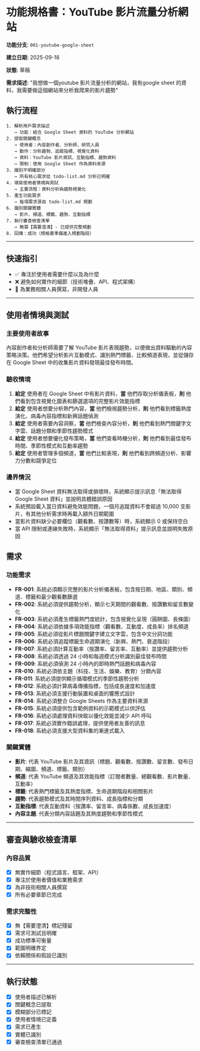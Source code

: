 # 功能規格書：YouTube 影片流量分析網站

**功能分支**: `001-youtube-google-sheet`

**建立日期**: 2025-09-18

**狀態**: 草稿

**需求描述**: "我想做一個youtube 影片流量分析的網站，我有google sheet 的資料，我需要做這個網站來分析我爬來的影片趨勢"

## 執行流程

```text
1. 解析用戶需求描述
   → 功能：結合 Google Sheet 資料的 YouTube 分析網站
2. 提取關鍵概念
   → 使用者：內容創作者、分析師、研究人員
   → 動作：分析趨勢、追蹤指標、視覺化資料
   → 資料：YouTube 影片資訊、互動指標、趨勢資料
   → 限制：使用 Google Sheet 作為資料來源
3. 識別不明確部分
   → 所有核心需求從 todo-list.md 分析已明確
4. 填寫使用者情境與測試
   → 主要流程：資料分析與趨勢視覺化
5. 產生功能需求
   → 每項需求源自 todo-list.md 規劃
6. 識別關鍵實體
   → 影片、頻道、標籤、趨勢、互動指標
7. 執行審查檢查清單
   → 無需【需要澄清】- 已提供完整規劃
8. 回傳：成功（規格書準備進入規劃階段）
```

---

## 快速指引

- ✅ 專注於使用者需要什麼以及為什麼
- ❌ 避免如何實作的細節（技術堆疊、API、程式架構）
- 👥 為業務相關人員撰寫，非開發人員

---

## 使用者情境與測試

### 主要使用者故事

內容創作者和分析師需要了解 YouTube 影片表現趨勢，以便做出資料驅動的內容策略決策。他們希望分析影片互動模式、識別熱門標籤、比較頻道表現，並從儲存在 Google Sheet 中的收集影片資料發現最佳發布時間。

### 驗收情境

1. **給定** 使用者在 Google Sheet 中有影片資料，**當** 他們存取分析儀表板，**則** 他們看到包含視覺化圖表和篩選選項的完整影片效能指標
2. **給定** 使用者想要分析熱門內容，**當** 他們檢視趨勢分析，**則** 他們看到標籤熱度演化、病毒內容指標和新興話題偵測
3. **給定** 使用者需要內容洞察，**當** 他們檢查內容分析，**則** 他們看到熱門關鍵字文字雲、話題分類和季節性趨勢模式
4. **給定** 使用者想要優化發布策略，**當** 他們查看時機分析，**則** 他們看到最佳發布時間、季節性模式和互動率趨勢
5. **給定** 使用者管理多個頻道，**當** 他們比較表現，**則** 他們看到跨頻道分析、影響力分數和競爭定位

### 邊界情況

- 當 Google Sheet 資料無法取得或損壞時，系統顯示提示訊息「無法取得 Google Sheet 資料」並說明具體錯誤原因
- 系統預設載入當日資料避免效能問題，一個月追蹤資料不會超過 10,000 支影片，有其他分析需求時再載入額外日期範圍
- 當影片資料缺少必要欄位（觀看數、按讚數等）時，系統顯示 0 或保持空白
- 當 API 限制或連線失敗時，系統顯示「無法取得資料」提示訊息並說明失敗原因

## 需求

### 功能需求

- **FR-001**: 系統必須顯示完整的影片分析儀表板，包含按日期、地區、類別、頻道、標籤和最少觀看數篩選
- **FR-002**: 系統必須提供趨勢分析，顯示七天期間的觀看數、按讚數和留言數變化
- **FR-003**: 系統必須產生標籤熱門度統計，包含視覺化呈現（圓餅圖、長條圖）
- **FR-004**: 系統必須依據多項效能指標（觀看數、互動度、成長率）排名頻道
- **FR-005**: 系統必須從影片標題關鍵字建立文字雲，包含中文分詞功能
- **FR-006**: 系統必須追蹤標籤生命週期演化（新興、熱門、衰退階段）
- **FR-007**: 系統必須計算互動率（按讚率、留言率、互動率）並提供趨勢分析
- **FR-008**: 系統必須透過 24 小時和每週模式分析識別最佳發布時間
- **FR-009**: 系統必須偵測 24 小時內的即時熱門話題和病毒內容
- **FR-010**: 系統必須依主題（科技、生活、娛樂、教育）分類內容
- **FR-011**: 系統必須提供顯示循環模式的季節性趨勢分析
- **FR-012**: 系統必須計算病毒傳播指標，包括成長速度和加速度
- **FR-013**: 系統必須支援行動裝置和桌面的響應式設計
- **FR-014**: 系統必須整合 Google Sheets 作為主要資料來源
- **FR-015**: 系統必須提供包含範例資料的示範模式以供評估
- **FR-016**: 系統必須處理資料快取以優化效能並減少 API 呼叫
- **FR-017**: 系統必須實作錯誤處理，提供使用者友善的訊息
- **FR-018**: 系統必須支援大型資料集的漸進式載入

### 關鍵實體

- **影片**: 代表 YouTube 影片及其資訊（標題、觀看數、按讚數、留言數、發布日期、縮圖、頻道、標籤、類別）
- **頻道**: 代表 YouTube 頻道及其效能指標（訂閱者數量、總觀看數、影片數量、互動率）
- **標籤**: 代表熱門標籤及其熱度指標、生命週期階段和相關影片
- **趨勢**: 代表趨勢模式及其時間序列資料、成長指標和分類
- **互動指標**: 代表互動資料（按讚率、留言率、病毒係數、成長加速度）
- **內容主題**: 代表分類內容話題及其熱度趨勢和季節性模式

---

## 審查與驗收檢查清單

### 內容品質

- [x] 無實作細節（程式語言、框架、API）
- [x] 專注於使用者價值和業務需求
- [x] 為非技術相關人員撰寫
- [x] 所有必要章節已完成

### 需求完整性

- [x] 無【需要澄清】標記殘留
- [x] 需求可測試且明確
- [x] 成功標準可衡量
- [x] 範圍明確界定
- [x] 依賴關係和假設已識別

---

## 執行狀態

- [x] 使用者描述已解析
- [x] 關鍵概念已提取
- [x] 模糊部分已標記
- [x] 使用者情境已定義
- [x] 需求已產生
- [x] 實體已識別
- [x] 審查檢查清單已通過